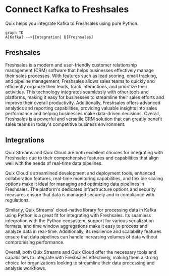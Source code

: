 # Connect Kafka to Freshsales

Quix helps you integrate Kafka to Freshsales using pure Python.

```mermaid
graph TD
A[Kafka] -->|Integration| B[Freshsales]
```

## Freshsales

Freshsales is a modern and user-friendly customer relationship management (CRM) software that helps businesses effectively manage their sales processes. With features such as lead scoring, email tracking, and pipeline management, Freshsales allows sales teams to quickly and efficiently organize their leads, track interactions, and prioritize their activities. This technology integrates seamlessly with other tools and platforms, making it easy for businesses to streamline their sales efforts and improve their overall productivity. Additionally, Freshsales offers advanced analytics and reporting capabilities, providing valuable insights into sales performance and helping businesses make data-driven decisions. Overall, Freshsales is a powerful and versatile CRM solution that can greatly benefit sales teams in today's competitive business environment.

## Integrations

Quix Streams and Quix Cloud are both excellent choices for integrating with Freshsales due to their comprehensive features and capabilities that align well with the needs of real-time data pipelines. 

Quix Cloud's streamlined development and deployment tools, enhanced collaboration features, real-time monitoring capabilities, and flexible scaling options make it ideal for managing and optimizing data pipelines in Freshsales. The platform's dedicated infrastructure options and security measures ensure that data is managed securely and in compliance with regulations.

Similarly, Quix Streams' cloud-native library for processing data in Kafka using Python is a great fit for integrating with Freshsales. Its seamless integration with the Python ecosystem, support for various serialization formats, and time window aggregations make it easy to process and analyze data in real-time. Additionally, its resilience and scalability features ensure that data pipelines can handle increasing volumes of data without compromising performance.

Overall, both Quix Streams and Quix Cloud offer the necessary tools and capabilities to integrate with Freshsales effectively, making them a strong choice for organizations looking to streamline their data processing and analysis workflows.

